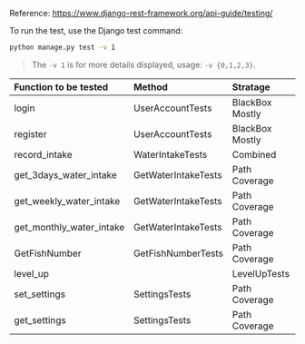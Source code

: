 
Reference:
https://www.django-rest-framework.org/api-guide/testing/


To run the test, use the Django test command:
```bash
python manage.py test -v 1
```
> The `-v 1` is for more details displayed, usage: `-v {0,1,2,3}`. 




| Function to be tested|  Method | Stratage |
|:--| :--| :--|
|login| UserAccountTests| BlackBox Mostly|
|register| UserAccountTests | BlackBox Mostly|
|record_intake |WaterIntakeTests | Combined |
|get_3days_water_intake| GetWaterIntakeTests | Path Coverage |
|get_weekly_water_intake| GetWaterIntakeTests| Path Coverage|
|get_monthly_water_intake| GetWaterIntakeTests | Path Coverage |
|GetFishNumber | GetFishNumberTests | Path Coverage|
|level_up| |LevelUpTests | Path Coverage|
|set_settings| SettingsTests | Path Coverage|
|get_settings| SettingsTests |Path Coverage|